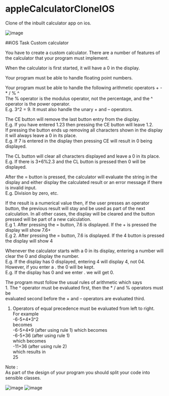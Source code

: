 # appleCalculatorCloneIOS
Clone of the inbuilt calculator app on ios.

![image](http://i.imgur.com/3zliQPJ.gif)

##iOS Task 
Custom calculator</p>

<p>You have to create a custom calculator. There are a number of features of the calculator that your program must implement.</p>

<p>When the calculator is first started, it will have a 0 in the display.</p>

<p>Your program must be able to handle floating point numbers.</p>

<p>Your program must be able to handle the following arithmetic operators + - * / % ^ <br>
The % operator is the modulus operator, not the percentage, and the ^ operator is the power operator. <br>
E.g. 3^2 = 9. It must also handle the unary + and – operators.</p>

<p>The CE button will remove the last button entry from the display. <br>
E.g. If you have entered 1.23 then pressing the CE button will leave 1.2.  <br>
If pressing the button ends up removing all characters shown in the display it will always leave a 0 in its place. <br>
E.g. If 7 is entered in the display then pressing CE will result in 0 being displayed.</p>

<p>The CL button will clear all characters displayed and leave a 0 in its place. <br>
E.g. If there is 3+6%2.3 and the CL button is pressed then 0 will be displayed.</p>

<p>After the = button is pressed, the calculator will evaluate the string in the display and either display the calculated result or an error message if there is invalid input. <br>
E.g. Division by zero, etc.</p>

<p>If the result is a numerical value then, if the user presses an operator button, the previous result will stay and be used as part of the next calculation. In all other cases, the display will be cleared and the button pressed will be part of a new calculation. <br>
E.g 1. After pressing the = button, 7.6 is displayed. If the + is pressed the display will show 7.6+ <br>
E.g 2. After pressing the = button, 7.6 is displayed. If the 4 button is pressed the display will show 4</p>

<p>Whenever the calculator starts with a 0 in its display, entering a number will clear the 0 and display the number. <br>
E.g. If the display has 0 displayed, entering 4 will display 4, not 04. <br>
However, if you enter a . the 0 will be kept. <br>
E.g. If the display has 0 and we enter . we will get 0.</p>

<p>The program must follow the usual rules of arithmetic which says <br>
1. The ^ operator must be evaluated first, then the * / and % operators must be <br>
evaluated second before the + and – operators are evaluated third.</p>

<ol>
<li>Operators of equal precedence must be evaluated from left to right. <br>
For example <br>
-6-5+4*3^2 <br>
becomes <br>
-6-5+4*9 (after using rule 1) which becomes <br>
-6-5+36 (after using rule 1) <br>
which becomes <br>
-11+36 (after using rule 2) <br>
which results in <br>
25</li>
</ol>

<p>Note : <br>
As part of the design of your program you should split your code into sensible classes.</p>

![image](https://i.imgur.com/nUZ1GWz.jpg)
![image](https://i.imgur.com/Q5mgTE2.jpg)

